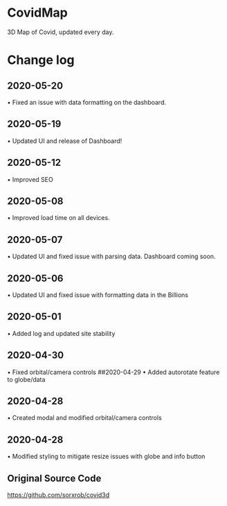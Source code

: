 # CovidMap
3D Map of Covid, updated every day.

# Change log
## 2020-05-20
• Fixed an issue with data formatting on the dashboard.
## 2020-05-19
• Updated UI and release of Dashboard!
## 2020-05-12
• Improved SEO
## 2020-05-08
• Improved load time on all devices.
## 2020-05-07
• Updated UI and fixed issue with parsing data. Dashboard coming soon.
## 2020-05-06
• Updated UI and fixed issue with formatting data in the Billions
## 2020-05-01
• Added log and updated site stability
## 2020-04-30
• Fixed orbital/camera controls
##2020-04-29
• Added autorotate feature to globe/data
## 2020-04-28
• Created modal and modified orbital/camera controls
## 2020-04-28
• Modified styling to mitigate resize issues with globe and info button

## Original Source Code
https://github.com/sorxrob/covid3d
